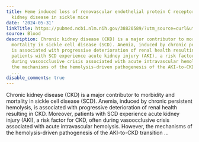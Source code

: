 ```yaml
---
title: Heme induced loss of renovascular endothelial protein C receptor promotes chronic
  kidney disease in sickle mice
date: '2024-05-31'
linkTitle: https://pubmed.ncbi.nlm.nih.gov/38820589/?utm_source=curl&utm_medium=rss&utm_campaign=journals&utm_content=7603509&fc=None&ff=20240601181226&v=2.18.0.post9+e462414
source: Blood
description: Chronic kidney disease (CKD) is a major contributor to morbidity and
  mortality in sickle cell disease (SCD). Anemia, induced by chronic persistent hemolysis,
  is associated with progressive deterioration of renal health resulting in CKD. Moreover,
  patients with SCD experience acute kidney injury (AKI), a risk factor for CKD, often
  during vasoocclusive crisis associated with acute intravascular hemolysis. However,
  the mechanisms of the hemolysis-driven pathogenesis of the AKI-to-CKD transition
  ...
disable_comments: true
---
```

Chronic kidney disease (CKD) is a major contributor to morbidity and mortality in sickle cell disease (SCD). Anemia, induced by chronic persistent hemolysis, is associated with progressive deterioration of renal health resulting in CKD. Moreover, patients with SCD experience acute kidney injury (AKI), a risk factor for CKD, often during vasoocclusive crisis associated with acute intravascular hemolysis. However, the mechanisms of the hemolysis-driven pathogenesis of the AKI-to-CKD transition ...